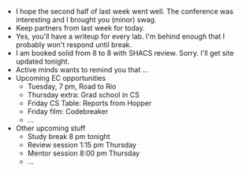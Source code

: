 * I hope the second half of last week went well.  The conference was interesting
  and I brought you (minor) swag.
* Keep partners from last week for today.
* Yes, you'll have a writeup for every lab.  I'm behind enough that I probably
  won't respond until break.
* I am booked solid from 8 to 8 with SHACS review.  Sorry.  I'll get site
  updated tonight.
* Active minds wants to remind you that ...
* Upcoming EC opportunities
    * Tuesday, 7 pm, Road to Rio
    * Thursday extra: Grad school in CS
    * Friday CS Table: Reports from Hopper
    * Friday film: Codebreaker
    * ...
* Other upcoming stuff
    * Study break 8 pm tonight
    * Review session 1:15 pm Thursday
    * Mentor session 8:00 pm Thursday
    * ...
